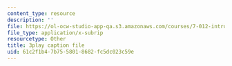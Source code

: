 ```yaml
---
content_type: resource
description: ''
file: https://ol-ocw-studio-app-qa.s3.amazonaws.com/courses/7-012-introduction-to-biology-fall-2004/61c2f1b47b7558018682fc5dc023c59e_Rqs_zVh5sr8.vtt
file_type: application/x-subrip
resourcetype: Other
title: 3play caption file
uid: 61c2f1b4-7b75-5801-8682-fc5dc023c59e
---
```

